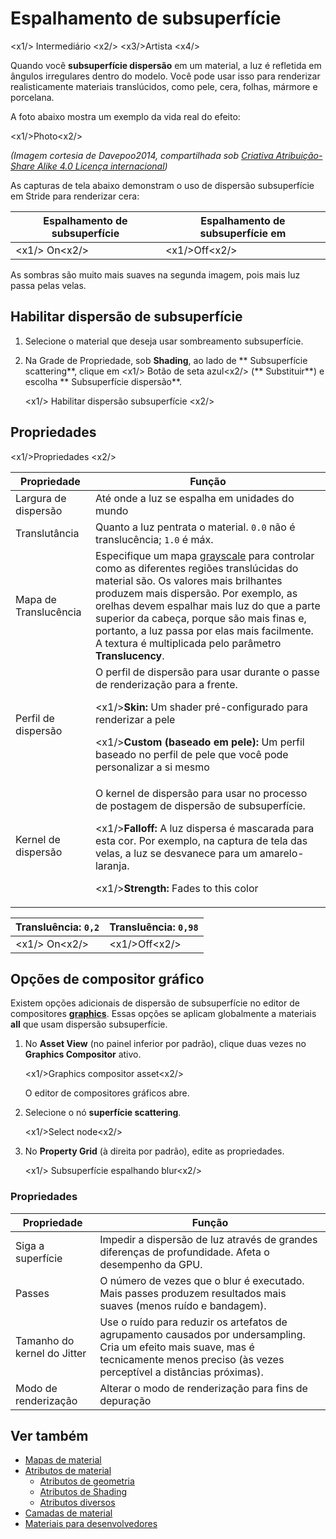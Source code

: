 # Espalhamento de subsuperfície

<x1\/> Intermediário <x2\/>
<x3\/>Artista <x4\/>

Quando você **subsuperfície dispersão** em um material, a luz é refletida em ângulos irregulares dentro do modelo. Você pode usar isso para renderizar realisticamente materiais translúcidos, como pele, cera, folhas, mármore e porcelana.

A foto abaixo mostra um exemplo da vida real do efeito:

<x1\/>Photo<x2\/>

*(Imagem cortesia de Davepoo2014, compartilhada sob [ Criativa Atribuição-Share Alike 4.0 Licença internacional](https://creativecommons.org/licenses/by-sa/4.0/deed.en))*

As capturas de tela abaixo demonstram o uso de dispersão subsuperfície em Stride para renderizar cera:

| Espalhamento de subsuperfície | Espalhamento de subsuperfície em |
|---------------------------------|------------------------
| <x1\/> On<x2\/> | <x1\/>Off<x2\/> |

As sombras são muito mais suaves na segunda imagem, pois mais luz passa pelas velas.

## Habilitar dispersão de subsuperfície

1. Selecione o material que deseja usar sombreamento subsuperfície.

2. Na Grade de Propriedade, sob **Shading**, ao lado de ** Subsuperfície scattering**, clique em <x1\/> Botão de seta azul<x2\/> (** Substituir**) e escolha ** Subsuperfície dispersão**.

   <x1\/> Habilitar dispersão subsuperfície <x2\/>

## Propriedades

<x1\/>Propriedades <x2\/>

| Propriedade | Função |
|--------------------|--------------------
| Largura de dispersão | Até onde a luz se espalha em unidades do mundo [](../../game-studio/world-units.md) |
| Translutância | Quanto a luz pentrata o material. `0.0` não é translucência; `1.0` é máx. |
| Mapa de Translucência | Especifique um mapa [grayscale](material-maps.md) para controlar como as diferentes regiões translúcidas do material são. Os valores mais brilhantes produzem mais dispersão. Por exemplo, as orelhas devem espalhar mais luz do que a parte superior da cabeça, porque são mais finas e, portanto, a luz passa por elas mais facilmente. A textura é multiplicada pelo parâmetro **Translucency**. |
| Perfil de dispersão | O perfil de dispersão para usar durante o passe de renderização para a frente. <p><x1\/>**Skin:** Um shader pré-configurado para renderizar a pele <p><x1\/>**Custom (baseado em pele):** Um perfil baseado no perfil de pele que você pode personalizar a si mesmo |
| Kernel de dispersão | O kernel de dispersão para usar no processo de postagem de dispersão de subsuperfície. <p><x1\/>**Falloff:** A luz dispersa é mascarada para esta cor. Por exemplo, na captura de tela das velas, a luz se desvanece para um amarelo-laranja. <p><x1\/>**Strength:** Fades to this color |

| Transluência: `0,2` | Transluência: `0,98` |
|-------------------------------------------|--------------------
| <x1\/> On<x2\/> | <x1\/>Off<x2\/> |

## Opções de compositor gráfico

Existem opções adicionais de dispersão de subsuperfície no editor de compositores **[graphics](../graphics-compositor/index.md)**. Essas opções se aplicam globalmente a materiais **all** que usam dispersão subsuperfície.

1. No **Asset View** (no painel inferior por padrão), clique duas vezes no **Graphics Compositor** ativo.

   <x1\/>Graphics compositor asset<x2\/>

   O editor de compositores gráficos abre.

2. Selecione o nó **superfície scattering**.

   <x1\/>Select node<x2\/>

3. No **Property Grid** (à direita por padrão), edite as propriedades.

   <x1\/> Subsuperfície espalhando blur<x2\/>

### Propriedades

| Propriedade | Função |
|----------------|-----------
| Siga a superfície | Impedir a dispersão de luz através de grandes diferenças de profundidade. Afeta o desempenho da GPU. |
| Passes | O número de vezes que o blur é executado. Mais passes produzem resultados mais suaves (menos ruído e bandagem). |
| Tamanho do kernel do Jitter | Use o ruído para reduzir os artefatos de agrupamento causados por undersampling. Cria um efeito mais suave, mas é tecnicamente menos preciso (às vezes perceptível a distâncias próximas). |
| Modo de renderização | Alterar o modo de renderização para fins de depuração |

## Ver também

* [Mapas de material](material-maps.md)
* [Atributos de material](material-attributes.md)
   * [Atributos de geometria](geometry-attributes.md)
   * [Atributos de Shading](shading-attributes.md)
   * [Atributos diversos](misc-attributes.md)
* [Camadas de material](material-layers.md)
* [Materiais para desenvolvedores](materials-for-developers.md)